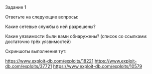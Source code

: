 Задание 1

Ответьте на следующие вопросы:

Какие сетевые службы в ней разрешены?

Какие уязвимости были вами обнаружены? (список со ссылками: достаточно трёх уязвимостей)

Скриншоты выполнения тут: 

https://www.exploit-db.com/exploits/18221
https://www.exploit-db.com/exploits/37721
https://www.exploit-db.com/exploits/10579
